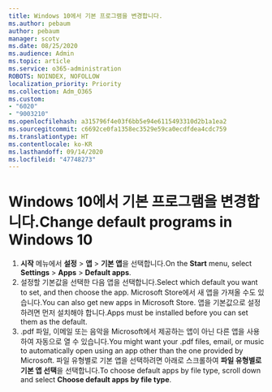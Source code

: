 ```yaml
---
title: Windows 10에서 기본 프로그램을 변경합니다.
ms.author: pebaum
author: pebaum
manager: scotv
ms.date: 08/25/2020
ms.audience: Admin
ms.topic: article
ms.service: o365-administration
ROBOTS: NOINDEX, NOFOLLOW
localization_priority: Priority
ms.collection: Adm_O365
ms.custom:
- "6020"
- "9003210"
ms.openlocfilehash: a315796f4e03f6bb5e94e6115493310d2b1a1ea2
ms.sourcegitcommit: c6692ce0fa1358ec3529e59ca0ecdfdea4cdc759
ms.translationtype: HT
ms.contentlocale: ko-KR
ms.lasthandoff: 09/14/2020
ms.locfileid: "47748273"
---
```

# <a name="change-default-programs-in-windows-10"></a><span data-ttu-id="a85c2-102">Windows 10에서 기본 프로그램을 변경합니다.</span><span class="sxs-lookup"><span data-stu-id="a85c2-102">Change default programs in Windows 10</span></span>

1. <span data-ttu-id="a85c2-103">**시작** 메뉴에서 **설정** > **앱** > **기본 앱**을 선택합니다.</span><span class="sxs-lookup"><span data-stu-id="a85c2-103">On the  **Start**  menu, select **Settings** > **Apps** > **Default apps**.</span></span>
2. <span data-ttu-id="a85c2-104">설정할 기본값을 선택한 다음 앱을 선택합니다.</span><span class="sxs-lookup"><span data-stu-id="a85c2-104">Select which default you want to set, and then choose the app.</span></span> <span data-ttu-id="a85c2-105">Microsoft Store에서 새 앱을 가져올 수도 있습니다.</span><span class="sxs-lookup"><span data-stu-id="a85c2-105">You can also get new apps in Microsoft Store.</span></span> <span data-ttu-id="a85c2-106">앱을 기본값으로 설정하려면 먼저 설치해야 합니다.</span><span class="sxs-lookup"><span data-stu-id="a85c2-106">Apps must be installed before you can set them as the default.</span></span>
3. <span data-ttu-id="a85c2-107">.pdf 파일, 이메일 또는 음악을 Microsoft에서 제공하는 앱이 아닌 다른 앱을 사용하여 자동으로 열 수 있습니다.</span><span class="sxs-lookup"><span data-stu-id="a85c2-107">You might want your .pdf files, email, or music to automatically open using an app other than the one provided by Microsoft.</span></span> <span data-ttu-id="a85c2-108">파일 유형별로 기본 앱을 선택하려면 아래로 스크롤하여 **파일 유형별로 기본 앱 선택**을 선택합니다.</span><span class="sxs-lookup"><span data-stu-id="a85c2-108">To choose default apps by file type, scroll down and select  **Choose default apps by file type**.</span></span>